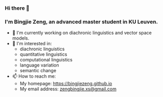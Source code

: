 ### Hi there 👋

### I'm Bingjie Zeng, an advanced master student in KU Leuven.

- 🌱 I'm currently working on diachronic linguistics and vector space models.
- 🤔 I'm interested in:
  - diachronic linguistics
  - quantitative linguistics
  - computational linguistics
  - language variation
  - semantic change
- 📫 How to reach me:
  - My homepage: https://bingjiezeng.github.io
  - My email address: zengbingjie.xs@gmail.com

<!--
**BingjieZeng/BingjieZeng** is a ✨ _special_ ✨ repository because its `README.md` (this file) appears on your GitHub profile.

Here are some ideas to get you started:

- 🔭 I’m currently working on ...
- 🌱 I’m currently learning ...
- 👯 I’m looking to collaborate on ...
- 🤔 I’m looking for help with ...
- 💬 Ask me about ...
- 📫 How to reach me: ...
- 😄 Pronouns: ...
- ⚡ Fun fact: ...
-->
